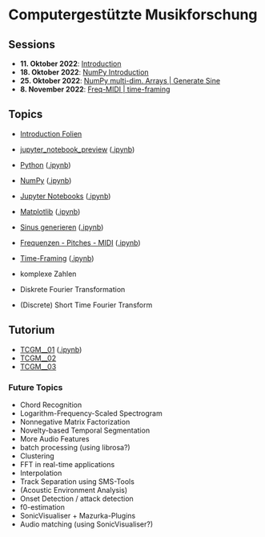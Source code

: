 # Computergestützte Musikforschung 

## Sessions

- **11. Oktober 2022**: [Introduction](/sessions/session_00_intro.md)
- **18. Oktober 2022**: [NumPy Introduction](/sessions/session_01_numpy_introduction.md)
- **25. Oktober 2022**: [NumPy multi-dim. Arrays | Generate Sine](/sessions/session_02_np_mdim_arr_gen_sin.md)
- **8. November 2022**: [Freq-MIDI | time-framing](/sessions/session_03_freqmidipitch_timeframing.md)

## Topics

- [Introduction Folien](/topics/session_00_cmf_introduction.pdf)
- [jupyter_notebook_preview](/topics/jupyter_notebook_preview.md) ([.ipynb](/topics/jupyter_notebook_preview.ipynb))
- [Python](/topics/python.md) ([.ipynb](/topics/python.ipynb))
- [NumPy](/topics/numpy.md) ([.ipynb](/topics/numpy.ipynb))
- [Jupyter Notebooks](/topics/jupyter_notebooks.md) ([.ipynb](/topics/jupyter_notebooks.ipynb))
- [Matplotlib](/topics/matplotlib.md) ([.ipynb](/topics/matplotlib.ipynb))
- [Sinus generieren](/topics/generate_sine_wave.md) ([.ipynb](/topics/generate_sine_wave.ipynb))
- [Frequenzen - Pitches - MIDI](topics/freq_midi.md) ([.ipynb](/topics/freq_midi.ipynb))
- [Time-Framing](/topics/time_framing.md) ([.ipynb](/topics/time_framing.ipynb))

- komplexe Zahlen
- Diskrete Fourier Transformation
- (Discrete) Short Time Fourier Transform

## Tutorium

- [TCGM__01](/tutorium/TCGM__01.md) ([.ipynb](/tutorium/TCGM__01.ipynb))
- [TCGM__02](/tutorium/TCGM__02.ipynb)
- [TCGM__03](/tutorium/TCGM__03.ipynb)
### Future Topics

- Chord Recognition
- Logarithm-Frequency-Scaled Spectrogram
- Nonnegative Matrix Factorization
- Novelty-based Temporal Segmentation
- More Audio Features
- batch processing (using librosa?)
- Clustering
- FFT in real-time applications
- Interpolation
- Track Separation using SMS-Tools
- (Acoustic Environment Analysis)
- Onset Detection / attack detection
- f0-estimation
- SonicVisualiser + Mazurka-Plugins
- Audio matching (using SonicVisualiser?)
